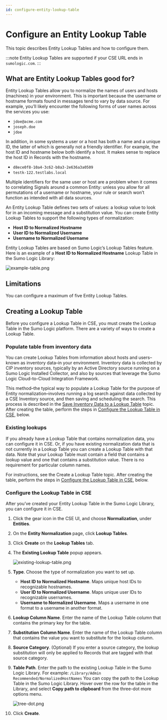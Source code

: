 ```yaml
---
id: configure-entity-lookup-table
---
```


# Configure an Entity Lookup Table

This topic describes Entity Lookup Tables and how to configure them. 

:::note
Entity Lookup Tables are supported if your CSE URL ends in `sumologic.com`.
:::

## What are Entity Lookup Tables good for?

Entity Lookup Tables allow you to normalize the names of users and hosts (machines) in your environment. This is important because the username or hostname formats found in messages tend to vary by data source. For example, you’ll likely encounter the following forms of user names across the services you use:

* `jdoe@acme.com`
* `joseph.doe  `
* `jdoe`

In addition, in some systems a user or a host has both a name and a unique ID, the latter of which is generally not a friendly identifier. For example, the host ID and hostname below both identify a host. It makes sense to replace the host ID in Records with the hostname.

* `d8ece0f8-10a4-3c62-b8a3-2e636a3a0509`
* `testk-122.testlabs.local`

Multiple identifiers for the same user or host are a problem when it comes to correlating Signals around a common Entity: unless you allow for all permutations of a username or hostname, your rule or search won’t function as intended with all data sources.

An Entity Lookup Table defines two sets of values: a lookup value to look for in an incoming message and a substitution value. You can create Entity Lookup Tables to support the following types of normalization:

* **Host ID to Normalized Hostname**
* **User ID to Normalized Username**
* **Username to Normalized Username**

Entity Lookup Tables are based on Sumo Logic’s Lookup Tables feature. Here is an example of a **Host ID to Normalized Hostname** Lookup Table in the Sumo Logic Library:

![example-table.png](/img/cloud-siem-enterprise/example-table.png)

## Limitations

You can configure a maximum of five Entity Lookup Tables. 

## Creating a Lookup Table

Before you configure a Lookup Table in CSE, you must create the Lookup Table in the Sumo Logic platform. There are a variety of ways to create a Lookup Table. 

### Populate table from inventory data

You can create Lookup Tables from information about hosts and users–known as inventory data–in your environment. Inventory data is collected by CIP inventory sources, typically by an Active Directory source running on a Sumo Logic Installed Collector, and also by sources that leverage the Sumo Logic Cloud-to-Cloud Integration Framework.

This method–the typical way to populate a Lookup Table for the purpose of Entity normalization–involves running a log search against data collected by a CSE Inventory source, and then saving and scheduling the search. This process is described in the [Save Inventory Data to a Lookup Table](save-inventory-data-lookup-table.md)  topic. After creating the table, perform the steps in [Configure the Lookup Table in CSE](#configure-an-entity-lookup-table), below.

### Existing lookups

If you already have a Lookup Table that contains normalization data, you can configure it in CSE. Or, if you have existing normalization data that is not currently in a Lookup Table you can create a Lookup Table with that data. Note that your Lookup Table must contain a field that contains a lookup value and one that contains a substitution value. There is no requirement for particular column names.

For instructions, see the Create a Lookup Table topic. After creating the table, perform the steps in [Configure the Lookup Table in CSE](#configure-an-entity-lookup-table), below.

### Configure the Lookup Table in CSE

After you’ve created your Entity Lookup Table in the Sumo Logic Library, you can configure it in CSE.

1. Click the gear icon in the CSE UI, and choose **Normalization**, under **Entities**.
1. On the **Entity Normalization** page, click **Lookup Tables**.
1. Click **Create** on the **Lookup Tables** tab.
1. The **Existing Lookup Table** popup appears.

    ![existing-lookup-table.png](/img/cloud-siem-enterprise/existing-lookup-table.png) 

1. **Type**. Choose the type of normalization you want to set up. 

   * **Host ID to Normalized Hostname**. Maps unique host IDs to recognizable hostnames. 
   * **User ID to Normalized Username**. Maps unique user IDs to recognizable usernames. 
   * **Username to Normalized Username**. Maps a username in one format to a username in another format.  

1. **Lookup Column Name**. Enter the name of the Lookup Table column that contains the primary key for the table.
1. **Substitution Column Name**. Enter the name of the Lookup Table column that contains the value you want to substitute for the lookup column.
1. **Source Category**. (Optional) If you enter a source category, the lookup substitution will only be applied to Records that are tagged with that source category.
1. **Table Path**. Enter the path to the existing Lookup Table in the Sumo Logic Library. For example: `/Library/Admin Recommended/NormalizedHostNames` You can copy the path to the Lookup Table in the Sumo Logic Library. Hover over the row for the table in the Library, and select **Copy path to clipboard** from the three-dot more options menu.

    ![tree-dot.png](/img/cloud-siem-enterprise/tree-dot.png)
1. Click **Create**.     

